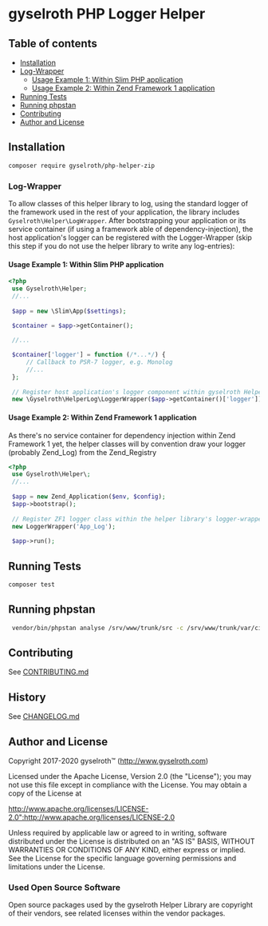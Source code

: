 gyselroth PHP Logger Helper
===========================

## Table of contents

* [Installation](#installation)
* [Log-Wrapper](#log-wrapper)
    + [Usage Example 1: Within Slim PHP application](#usage-example-1-within-slim-php-application)
    + [Usage Example 2: Within Zend Framework 1 application](#usage-example-2-within-zend-framework-1-application)
* [Running Tests](#running-tests)
* [Running phpstan](#running-phpstan)
* [Contributing](#contributing)
* [Author and License](#author-and-license)


Installation
------------

```sh
composer require gyselroth/php-helper-zip
```


### Log-Wrapper

To allow classes of this helper library to log, using the standard logger of the framework used in the rest of 
your application, the library includes ```Gyselroth\Helper\LogWrapper```.
After bootstrapping your application or its service container (if using a framework able of dependency-injection),
the host application's logger can be registered with the Logger-Wrapper (skip this step if you do not use the helper library 
to write any log-entries):

  
#### Usage Example 1: Within Slim PHP application
```php
<?php 
 use Gyselroth\Helper;
 //...
 
 $app = new \Slim\App($settings);

 $container = $app->getContainer();
 
 //...

 $container['logger'] = function (/*...*/) {
     // Callback to PSR-7 logger, e.g. Monolog
     //...
 };
 
 // Register host application's logger component within gyselroth Helper's logger wrapper
 new \Gyselroth\HelperLog\LoggerWrapper($app->getContainer()['logger']);
```


#### Usage Example 2: Within Zend Framework 1 application

As there's no service container for dependency injection within Zend Framework 1 yet,
the helper classes will by convention draw your logger (probably Zend_Log) from the Zend_Registry

```php
<?php 
 use Gyselroth\Helper\;
 //...
 
 $app = new Zend_Application($env, $config);
 $app->bootstrap();
  
 // Register ZF1 logger class within the helper library's logger-wrapper
 new LoggerWrapper('App_Log');
 
 $app->run();
```


Running Tests
-------------

```sh
composer test
```


Running phpstan
---------------

```sh
 vendor/bin/phpstan analyse /srv/www/trunk/src -c /srv/www/trunk/var/ci/phpstan/phpstan.neon
```


Contributing
------------

See [CONTRIBUTING.md](https://github.com/gyselroth/php-helper/blob/master/CONTRIBUTING.md)


History
-------

See [CHANGELOG.md](https://github.com/gyselroth/php-helper/blob/master/CHANGELOG.md)


Author and License
------------------

Copyright 2017-2020 gyselroth™ (http://www.gyselroth.com)

Licensed under the Apache License, Version 2.0 (the "License");
you may not use this file except in compliance with the License.
You may obtain a copy of the License at

http://www.apache.org/licenses/LICENSE-2.0":http://www.apache.org/licenses/LICENSE-2.0

Unless required by applicable law or agreed to in writing, software
distributed under the License is distributed on an "AS IS" BASIS,
WITHOUT WARRANTIES OR CONDITIONS OF ANY KIND, either express or implied.
See the License for the specific language governing permissions and
limitations under the License. 


### Used Open Source Software

Open source packages used by the gyselroth Helper Library are copyright of their vendors, see related licenses within
the vendor packages.
